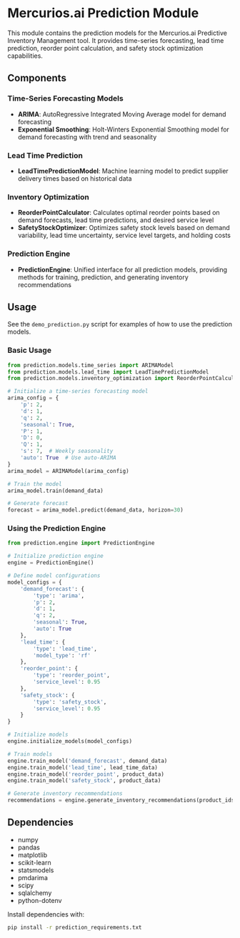 # Mercurios.ai Prediction Module

This module contains the prediction models for the Mercurios.ai Predictive Inventory Management tool. It provides time-series forecasting, lead time prediction, reorder point calculation, and safety stock optimization capabilities.

## Components

### Time-Series Forecasting Models

- **ARIMA**: AutoRegressive Integrated Moving Average model for demand forecasting
- **Exponential Smoothing**: Holt-Winters Exponential Smoothing model for demand forecasting with trend and seasonality

### Lead Time Prediction

- **LeadTimePredictionModel**: Machine learning model to predict supplier delivery times based on historical data

### Inventory Optimization

- **ReorderPointCalculator**: Calculates optimal reorder points based on demand forecasts, lead time predictions, and desired service level
- **SafetyStockOptimizer**: Optimizes safety stock levels based on demand variability, lead time uncertainty, service level targets, and holding costs

### Prediction Engine

- **PredictionEngine**: Unified interface for all prediction models, providing methods for training, prediction, and generating inventory recommendations

## Usage

See the `demo_prediction.py` script for examples of how to use the prediction models.

### Basic Usage

```python
from prediction.models.time_series import ARIMAModel
from prediction.models.lead_time import LeadTimePredictionModel
from prediction.models.inventory_optimization import ReorderPointCalculator, SafetyStockOptimizer

# Initialize a time-series forecasting model
arima_config = {
    'p': 2,
    'd': 1,
    'q': 2,
    'seasonal': True,
    'P': 1,
    'D': 0,
    'Q': 1,
    's': 7,  # Weekly seasonality
    'auto': True  # Use auto-ARIMA
}
arima_model = ARIMAModel(arima_config)

# Train the model
arima_model.train(demand_data)

# Generate forecast
forecast = arima_model.predict(demand_data, horizon=30)
```

### Using the Prediction Engine

```python
from prediction.engine import PredictionEngine

# Initialize prediction engine
engine = PredictionEngine()

# Define model configurations
model_configs = {
    'demand_forecast': {
        'type': 'arima',
        'p': 2,
        'd': 1,
        'q': 2,
        'seasonal': True,
        'auto': True
    },
    'lead_time': {
        'type': 'lead_time',
        'model_type': 'rf'
    },
    'reorder_point': {
        'type': 'reorder_point',
        'service_level': 0.95
    },
    'safety_stock': {
        'type': 'safety_stock',
        'service_level': 0.95
    }
}

# Initialize models
engine.initialize_models(model_configs)

# Train models
engine.train_model('demand_forecast', demand_data)
engine.train_model('lead_time', lead_time_data)
engine.train_model('reorder_point', product_data)
engine.train_model('safety_stock', product_data)

# Generate inventory recommendations
recommendations = engine.generate_inventory_recommendations(product_ids)
```

## Dependencies

- numpy
- pandas
- matplotlib
- scikit-learn
- statsmodels
- pmdarima
- scipy
- sqlalchemy
- python-dotenv

Install dependencies with:

```bash
pip install -r prediction_requirements.txt
```
